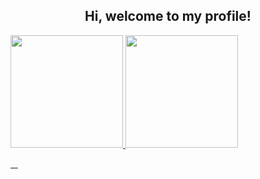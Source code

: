 <div align="center">
 <h2>Hi, welcome to my profile!</h2>
</div>

<!--## Olá, eu sou Catarine

<p>Atualmente faço faculdade de Desenvolvimento de Software;</p>

<p>Amo fotografia;</p>👋

<div  align="center" style="margin-bottom:100px">
<img width=55% align="center"  src="https://github-readme-streak-stats.herokuapp.com?user=CatarineSales&theme=radical&mode=weekly" />
 </div>-->

<div>
 <a href="https://github.com/CatarineSales">
 <img loading="lazy" height="180em" src="https://github-readme-stats.vercel.app/api/top-langs/?username=CatarineSales&layout=compact&langs_count=7&theme=radical&mode=weekly"/>
 <img loading="lazy" height="180em" src="https://github-readme-stats.vercel.app/api?username=CatarineSales&show_icons=true&theme=dracula&include_all_commits=true&count_private=true"/>
</div>
 
 &nbsp;
 &nbsp;


<!--## Linguagens, ferramentas e Frameworks

![Python](https://img.shields.io/badge/Python-14354C?style=for-the-badge&logo=python&logoColor=white)&nbsp;
![JavaScript](https://img.shields.io/badge/JavaScript-F7DF1E?style=for-the-badge&logo=javascript&logoColor=black)&nbsp;
![HTML](https://img.shields.io/badge/HTML5-E34F26?style=for-the-badge&logo=html5&logoColor=white)&nbsp;
![CSS](https://img.shields.io/badge/CSS3-1572B6?style=for-the-badge&logo=css3&logoColor=white)&nbsp;


<img src="https://raw.githubusercontent.com/MicaelliMedeiros/micaellimedeiros/master/image/computer-illustration.png" min-width="400px" max-width="400px" width="400px" align="right" alt="Computador iuriCode">






## Contacts:

<div> 
<a href="https://www.instagram.com/rafa.alexandrino" target="_blank"><img src="https://img.shields.io/badge/-Instagram-%23E4405F?style=for-the-badge&logo=instagram&logoColor=white">
</a>
<a href = "mailto:contato.catarinesales2013@gmail.com"> <img src="https://img.shields.io/badge/-Gmail-%23333?style=for-the-badge&logo=gmail&logoColor=white" target="_blank"></a>
<a href="https://www.linkedin.com/in/rafael-ladeia/" target="_blank"><img src="https://img.shields.io/badge/-LinkedIn-%230077B5?style=for-the-badge&logo=linkedin&logoColor=white"  target="_blank"></a> 
<a href="https://medium.com/@CatarineSales" target="_blank"><img src="https://img.shields.io/badge/-Medium-%23000000?style=for-the-badge&logo=medium&logoColor=white"  target="_blank"></a> 
</div>&nbsp;&nbsp;
 

  
  
<img width=100% src="https://capsule-render.vercel.app/api?type=waving&color=8F0D87&height=120&section=footer"/>👋-->
